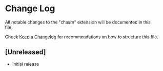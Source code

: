 # Change Log

All notable changes to the "chasm" extension will be documented in this file.

Check [Keep a Changelog](http://keepachangelog.com/) for recommendations on how to structure this file.

## [Unreleased]

- Initial release